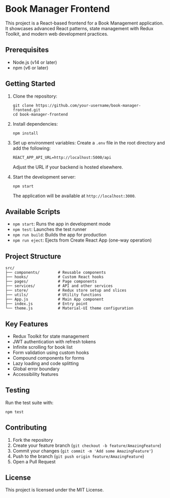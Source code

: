 # Book Manager Frontend

This project is a React-based frontend for a Book Management application. It showcases advanced React patterns, state management with Redux Toolkit, and modern web development practices.

## Prerequisites

- Node.js (v14 or later)
- npm (v6 or later)

## Getting Started

1. Clone the repository:

   ```
   git clone https://github.com/your-username/book-manager-frontend.git
   cd book-manager-frontend
   ```

2. Install dependencies:

   ```
   npm install
   ```

3. Set up environment variables:
   Create a `.env` file in the root directory and add the following:

   ```
   REACT_APP_API_URL=http://localhost:5000/api
   ```

   Adjust the URL if your backend is hosted elsewhere.

4. Start the development server:

   ```
   npm start
   ```

   The application will be available at `http://localhost:3000`.

## Available Scripts

- `npm start`: Runs the app in development mode
- `npm test`: Launches the test runner
- `npm run build`: Builds the app for production
- `npm run eject`: Ejects from Create React App (one-way operation)

## Project Structure

```
src/
├── components/        # Reusable components
├── hooks/             # Custom React hooks
├── pages/             # Page components
├── services/          # API and other services
├── store/             # Redux store setup and slices
├── utils/             # Utility functions
├── App.js             # Main App component
├── index.js           # Entry point
└── theme.js           # Material-UI theme configuration
```

## Key Features

- Redux Toolkit for state management
- JWT authentication with refresh tokens
- Infinite scrolling for book list
- Form validation using custom hooks
- Compound components for forms
- Lazy loading and code splitting
- Global error boundary
- Accessibility features

## Testing

Run the test suite with:

```
npm test
```

## Contributing

1. Fork the repository
2. Create your feature branch (`git checkout -b feature/AmazingFeature`)
3. Commit your changes (`git commit -m 'Add some AmazingFeature'`)
4. Push to the branch (`git push origin feature/AmazingFeature`)
5. Open a Pull Request

## License

This project is licensed under the MIT License.

